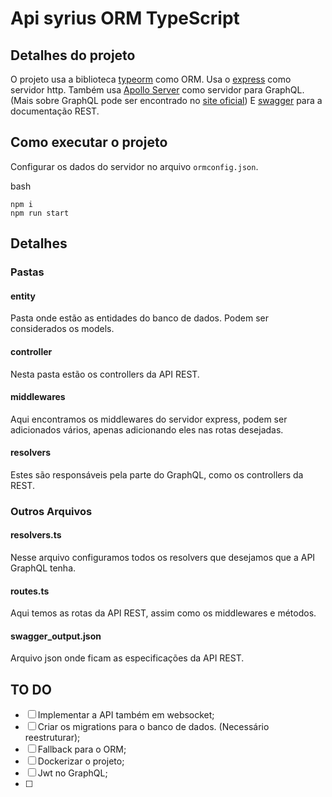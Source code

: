# Api syrius ORM TypeScript

## Detalhes do projeto

O projeto usa a biblioteca [typeorm](https://typeorm.io/#/) como ORM.
Usa o [express](https://expressjs.com/) como servidor http.
Também usa [Apollo Server](https://www.apollographql.com/) como servidor para GraphQL. (Mais sobre GraphQL pode ser encontrado no [site oficial](https://graphql.org/))
E [swagger](https://swagger.io/) para a documentação REST.

## Como executar o projeto

Configurar os dados do servidor no arquivo `ormconfig.json`.


bash
```
npm i
npm run start
```

## Detalhes

### Pastas

#### entity

Pasta onde estão as entidades do banco de dados. Podem ser considerados os models.

#### controller

Nesta pasta estão os controllers da API REST.

#### middlewares

Aqui encontramos os middlewares do servidor express, podem ser adicionados vários, apenas adicionando eles nas rotas desejadas.

#### resolvers

Estes são responsáveis pela parte do GraphQL, como os controllers da REST.

### Outros Arquivos

#### resolvers.ts

Nesse arquivo configuramos todos os resolvers que desejamos que a API GraphQL tenha.

#### routes.ts

Aqui temos as rotas da API REST, assim como os middlewares e métodos.

#### swagger_output.json

Arquivo json onde ficam as especificações da API REST.

## TO DO

- [ ] Implementar a API também em websocket;
- [ ] Criar os migrations para o banco de dados. (Necessário reestruturar);
- [ ] Fallback para o ORM;
- [ ] Dockerizar o projeto;
- [ ] Jwt no GraphQL;
- [ ] 